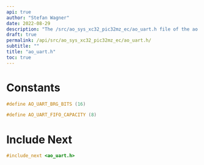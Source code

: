 ```yaml
---
api: true
author: "Stefan Wagner"
date: 2022-08-29
description: "The /src/ao_sys_xc32_pic32mz_ec/ao_uart.h file of the ao real-time operating system."
draft: true
permalink: /api/src/ao_sys_xc32_pic32mz_ec/ao_uart.h/
subtitle: ""
title: "ao_uart.h"
toc: true
---
```


# Constants

```c
#define AO_UART_BRG_BITS (16)
```

```c
#define AO_UART_FIFO_CAPACITY (8)
```

# Include Next

```c
#include_next <ao_uart.h>
```

